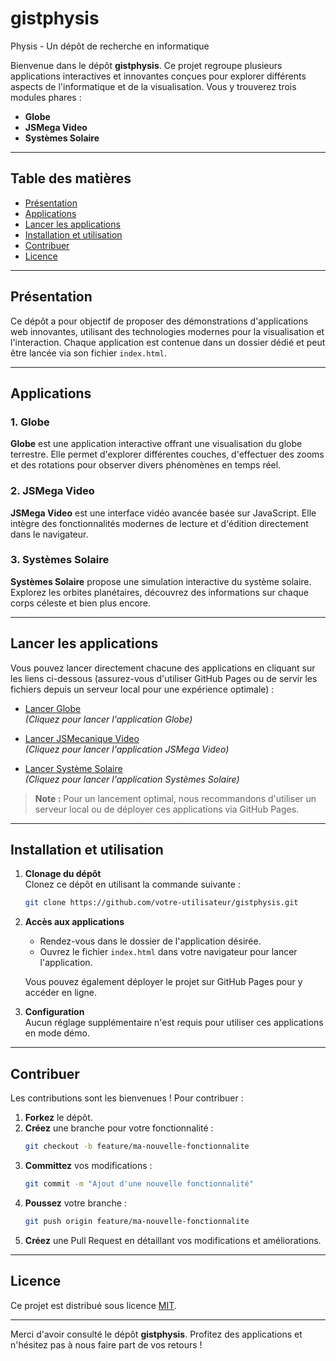 # gistphysis
Physis - Un dépôt de recherche en informatique

Bienvenue dans le dépôt **gistphysis**. Ce projet regroupe plusieurs applications interactives et innovantes conçues pour explorer différents aspects de l'informatique et de la visualisation. Vous y trouverez trois modules phares :

- **Globe**
- **JSMega Video**
- **Systèmes Solaire**

---

## Table des matières
- [Présentation](#présentation)
- [Applications](#applications)
- [Lancer les applications](#lancer-les-applications)
- [Installation et utilisation](#installation-et-utilisation)
- [Contribuer](#contribuer)
- [Licence](#licence)

---

## Présentation

Ce dépôt a pour objectif de proposer des démonstrations d'applications web innovantes, utilisant des technologies modernes pour la visualisation et l'interaction. Chaque application est contenue dans un dossier dédié et peut être lancée via son fichier `index.html`.

---

## Applications

### 1. Globe
**Globe** est une application interactive offrant une visualisation du globe terrestre. Elle permet d'explorer différentes couches, d'effectuer des zooms et des rotations pour observer divers phénomènes en temps réel.

### 2. JSMega Video
**JSMega Video** est une interface vidéo avancée basée sur JavaScript. Elle intègre des fonctionnalités modernes de lecture et d'édition directement dans le navigateur.

### 3. Systèmes Solaire
**Systèmes Solaire** propose une simulation interactive du système solaire. Explorez les orbites planétaires, découvrez des informations sur chaque corps céleste et bien plus encore.

---

## Lancer les applications

Vous pouvez lancer directement chacune des applications en cliquant sur les liens ci-dessous (assurez-vous d'utiliser GitHub Pages ou de servir les fichiers depuis un serveur local pour une expérience optimale) :

- [Lancer Globe](./globe/index.html)  
  _(Cliquez pour lancer l'application Globe)_

- [Lancer JSMecanique Video](./jsmecavideo/index.html)  
  _(Cliquez pour lancer l'application JSMega Video)_

- [Lancer Système Solaire](./SystemeSolaire/index.html)  
  _(Cliquez pour lancer l'application Systèmes Solaire)_

> **Note :** Pour un lancement optimal, nous recommandons d'utiliser un serveur local ou de déployer ces applications via GitHub Pages.

---

## Installation et utilisation

1. **Clonage du dépôt**  
   Clonez ce dépôt en utilisant la commande suivante :
   ```bash
   git clone https://github.com/votre-utilisateur/gistphysis.git
   ```

2. **Accès aux applications**  
   - Rendez-vous dans le dossier de l'application désirée.
   - Ouvrez le fichier `index.html` dans votre navigateur pour lancer l'application.
   
   Vous pouvez également déployer le projet sur GitHub Pages pour y accéder en ligne.

3. **Configuration**  
   Aucun réglage supplémentaire n'est requis pour utiliser ces applications en mode démo.

---

## Contribuer

Les contributions sont les bienvenues ! Pour contribuer :

1. **Forkez** le dépôt.
2. **Créez** une branche pour votre fonctionnalité :
   ```bash
   git checkout -b feature/ma-nouvelle-fonctionnalite
   ```
3. **Committez** vos modifications :
   ```bash
   git commit -m "Ajout d'une nouvelle fonctionnalité"
   ```
4. **Poussez** votre branche :
   ```bash
   git push origin feature/ma-nouvelle-fonctionnalite
   ```
5. **Créez** une Pull Request en détaillant vos modifications et améliorations.

---

## Licence

Ce projet est distribué sous licence [MIT](LICENSE).

---

Merci d'avoir consulté le dépôt **gistphysis**. Profitez des applications et n'hésitez pas à nous faire part de vos retours !
